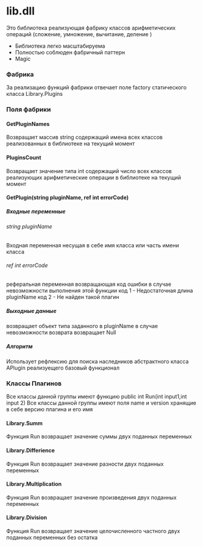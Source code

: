 # lib.dll
Это библиотека реализующая фабрику классов арифметических операций (сложение, умножение, вычитание, деление )
  - Библиотека легко масштабируема
  - Полностью соблюден фабричный паттерн
  - Magic

### Фабрика
За реализацию функций фабрики отвечает поле factory статического класса Library.Plugins
### Поля фабрики
#### GetPluginNames
Возвращает массив string содержащий имена всех классов реализованных в библиотеке на текущий момент
#### PluginsCount
Возвращает значение типа int содержащий число всех классов реализующих арифметические операции 
в библиотеке на текущий момент
#### GetPlugin(string pluginName, ref int errorCode)
##### Входные переменные
###### string pluginName
Входная переменная несущая в себе имя класса или часть имени класса
###### ref int errorCode
реферальная переменная возвращающая код ошибки в случае невозможности выполнения этой функции
код 1 - Недостаточная длина pluginName
код 2 - Не найден такой плагин
##### Выходные данные
возвращает объект типа заданного в pluginName
в случае невозможности возврата возвращает Null
##### Алгоритм
Использует рефлексию для поиска наследников абстрактного класса APlugin реализуещего базовый
функционал
### Классы Плагинов
Все классы данной группы имеют функцию public int Run(int input1,int input 2)
Все классы данной группы имеют поля name и version хранящие в себе версию плагина и его имя
#### Library.Summ
Функция Run возвращает значение суммы двух поданных переменных
#### Library.Differience
Функция Run возвращает значение разности двух поданных переменных
#### Library.Multiplication
Функция Run возвращает значение произведения двух поданных переменных
#### Library.Division
Функция Run возвращает значение целочисленного частного двух поданных переменных без остатка